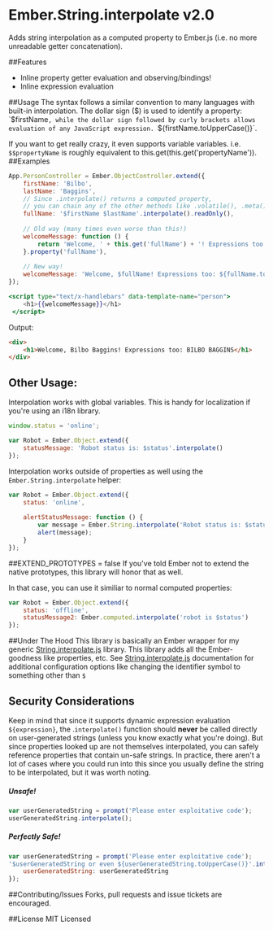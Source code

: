 Ember.String.interpolate v2.0
=================

Adds string interpolation as a computed property to Ember.js (i.e. no more unreadable getter concatenation).

##Features
* Inline property getter evaluation and observing/bindings!
* Inline expression evaluation

##Usage
The syntax follows a similar convention to many languages with built-in interpolation. The dollar sign ($) is used to identify a property: `$firstName`, while the dollar sign followed by curly brackets allows evaluation of any JavaScript expression. `${firstName.toUpperCase()}`.

If you want to get really crazy, it even supports variable variables. i.e. `$$propertyName` is roughly equivalent to this.get(this.get('propertyName')).
##Examples
```javascript
App.PersonController = Ember.ObjectController.extend({
    firstName: 'Bilbo',
    lastName: 'Baggins',
    // Since .interpolate() returns a computed property,
    // you can chain any of the other methods like .volatile(), .meta(), etc
    fullName: '$firstName $lastName'.interpolate().readOnly(),
    
    // Old way (many times even worse than this!)
    welcomeMessage: function () {
        return 'Welcome, ' + this.get('fullName') + '! Expressions too: ' + this.get('fullName').toUpperCase();
    }.property('fullName'),
    
    // New way!
    welcomeMessage: 'Welcome, $fullName! Expressions too: ${fullName.toUpperCase()}'.interpolate()
});
```

```handlebars
<script type="text/x-handlebars" data-template-name="person">
    <h1>{{welcomeMessage}}</h1>
 </script>
```

Output:

```html
<div>
    <h1>Welcome, Bilbo Baggins! Expressions too: BILBO BAGGINS</h1>
</div>
```

## Other Usage:
Interpolation works with global variables. This is handy for localization if you're using an i18n library.

```javascript
window.status = 'online';

var Robot = Ember.Object.extend({
    statusMessage: 'Robot status is: $status'.interpolate()
});
```

Interpolation works outside of properties as well using the `Ember.String.interpolate` helper:

```javascript
var Robot = Ember.Object.extend({
    status: 'online',
    
    alertStatusMessage: function () {
    	var message = Ember.String.interpolate('Robot status is: $status', this);
        alert(message);
    }
});

```

##EXTEND_PROTOTYPES = false
If you've told Ember not to extend the native prototypes, this library will honor that as well.

In that case, you can use it similiar to normal computed properties:

```javascript
var Robot = Ember.Object.extend({
    status: 'offline',
    statusMessage2: Ember.computed.interpolate('robot is $status')
});
```

##Under The Hood
This library is basically an Ember wrapper for my generic [String.interpolate.js](https://github.com/jayphelps/string.interpolate.js) library. This library adds all the Ember-goodness like properties, etc.
See [String.interpolate.js](https://github.com/jayphelps/string.interpolate.js) documentation for additional configuration options like changing the identifier symbol to something other than `$`

## Security Considerations
Keep in mind that since it supports dynamic expression evaluation `${expression}`, the .`interpolate()` function should **never** be called directly on user-generated strings (unless you know exactly what you're doing). But since properties looked up are not themselves interpolated, you can safely reference properties that contain un-safe strings. In practice, there aren't a lot of cases where you could run into this since you usually define the string to be interpolated, but it was worth noting.

##### Unsafe!
```javascript
var userGeneratedString = prompt('Please enter exploitative code');
userGeneratedString.interpolate();
```
##### Perfectly Safe!
```javascript
var userGeneratedString = prompt('Please enter exploitative code');
'$userGeneratedString or even ${userGeneratedString.toUpperCase()}'.interpolate({
    userGeneratedString: userGeneratedString
});
```

##Contributing/Issues
Forks, pull requests and issue tickets are encouraged.

##License
MIT Licensed
